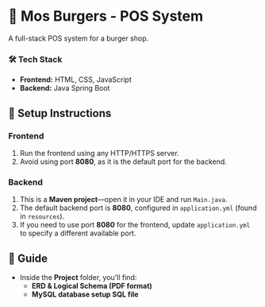 # 🍔 Mos Burgers - POS System  

A full-stack POS system for a burger shop.  

### 🛠 Tech Stack  
- **Frontend:** HTML, CSS, JavaScript  
- **Backend:** Java Spring Boot  

## 🚀 Setup Instructions  

### Frontend  
1. Run the frontend using any HTTP/HTTPS server.  
2. Avoid using port **8080**, as it is the default port for the backend.  

### Backend  
1. This is a **Maven project**—open it in your IDE and run `Main.java`.  
2. The default backend port is **8080**, configured in `application.yml` (found in `resources`).  
3. If you need to use port **8080** for the frontend, update `application.yml` to specify a different available port.  

## 📖 Guide  
- Inside the **Project** folder, you'll find:  
  - **ERD & Logical Schema (PDF format)**  
  - **MySQL database setup SQL file**  
